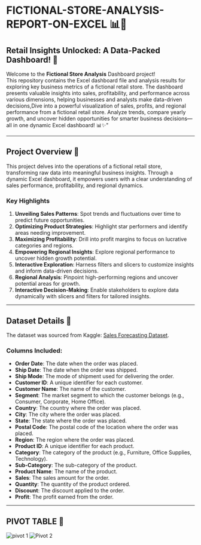 # FICTIONAL-STORE-ANALYSIS-REPORT-ON-EXCEL 📊🛒

## Retail Insights Unlocked: A Data-Packed Dashboard! 🚀
Welcome to the **Fictional Store Analysis** Dashboard project!  
This repository contains the Excel dashboard file and analysis results for exploring key business metrics of a fictional retail store. The dashboard presents valuable insights into sales, profitability, and performance across various dimensions, helping businesses and analysts make data-driven decisions,Dive into a powerful visualization of sales, profits, and regional performance from a fictional retail store. Analyze trends, compare yearly growth, and uncover hidden opportunities for smarter business decisions—all in one dynamic Excel dashboard! 📊✨"

---

## **Project Overview** 📝  

This project delves into the operations of a fictional retail store, transforming raw data into meaningful business insights. Through a dynamic Excel dashboard, it empowers users with a clear understanding of sales performance, profitability, and regional dynamics.

### **Key Highlights**  
1. **Unveiling Sales Patterns**: Spot trends and fluctuations over time to predict future opportunities.  
2. **Optimizing Product Strategies**: Highlight star performers and identify areas needing improvement.  
3. **Maximizing Profitability**: Drill into profit margins to focus on lucrative categories and regions.  
4. **Empowering Regional Insights**: Explore regional performance to uncover hidden growth potential.  
5. **Interactive Exploration**: Harness filters and slicers to customize insights and inform data-driven decisions.  
6. **Regional Analysis**: Pinpoint high-performing regions and uncover potential areas for growth.  
7. **Interactive Decision-Making**: Enable stakeholders to explore data dynamically with slicers and filters for tailored insights.  

---

## **Dataset Details** 📁  

The dataset was sourced from Kaggle: [Sales Forecasting Dataset](https://www.kaggle.com/datasets/rohitsahoo/sales-forecasting).  

### **Columns Included**:  
- **Order Date**: The date when the order was placed.  
- **Ship Date**: The date when the order was shipped.  
- **Ship Mode**: The mode of shipment used for delivering the order.  
- **Customer ID**: A unique identifier for each customer.  
- **Customer Name**: The name of the customer.  
- **Segment**: The market segment to which the customer belongs (e.g., Consumer, Corporate, Home Office).  
- **Country**: The country where the order was placed.  
- **City**: The city where the order was placed.  
- **State**: The state where the order was placed.  
- **Postal Code**: The postal code of the location where the order was placed.  
- **Region**: The region where the order was placed.  
- **Product ID**: A unique identifier for each product.  
- **Category**: The category of the product (e.g., Furniture, Office Supplies, Technology).  
- **Sub-Category**: The sub-category of the product.  
- **Product Name**: The name of the product.  
- **Sales**: The sales amount for the order.  
- **Quantity**: The quantity of the product ordered.  
- **Discount**: The discount applied to the order.  
- **Profit**: The profit earned from the order.  

---

## **PIVOT TABLE** 🔢
![pivot 1](https://github.com/user-attachments/assets/45b09720-1b0e-4a41-8c16-c2dd3c2cb804)
![Pivot 2](https://github.com/user-attachments/assets/fe7dd48d-ab55-4462-8084-31cd5863ad0c)




